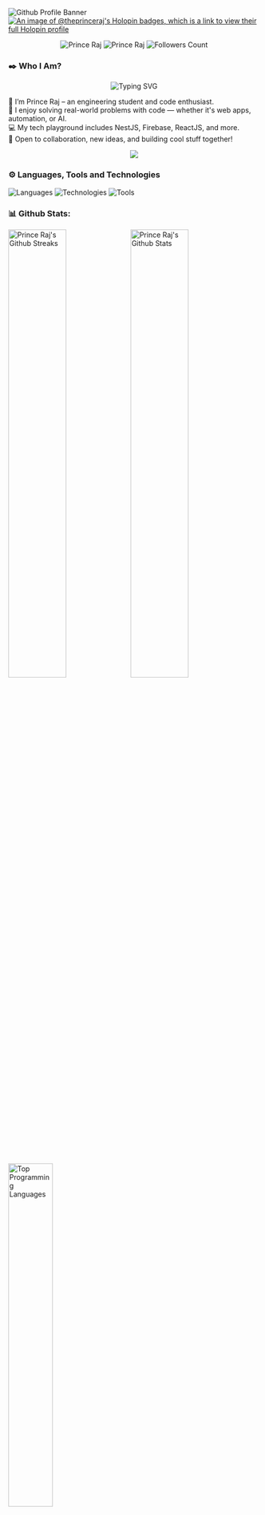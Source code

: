 ![Github Profile
Banner](https://github.com/theprinceraj/theprinceraj/assets/116755566/99e6e7ae-d7b1-46d2-82f4-5ad64b250c83)
[![An image of @theprinceraj's Holopin badges, which is a link to view their full Holopin
profile](https://holopin.me/theprinceraj)](https://holopin.io/@theprinceraj)
<!-- [![Trophy](https://github-profile-trophy.vercel.app/?username=ryo-ma&theme=onedark)](https://github.com/theprinceraj) -->

<p align="center">
    <img src="https://komarev.com/ghpvc/?username=theprinceraj" alt="Prince Raj">
    <img src="https://wakatime.com/badge/user/2bb32853-0b93-42b8-a9f0-93ab459b519b.svg" alt="Prince Raj" />
    <img src="https://img.shields.io/github/followers/theprinceraj?label=Follow&style=social" alt="Followers Count">
</p>

### ✒️ Who I Am?
<p align="center">
    <img src="https://readme-typing-svg.demolab.com?font=Fira+Code&weight=700&duration=2500&pause=1000&color=F70003&vCenter=true&width=320&height=25&lines=Engineering+Student%F0%9F%98%81%F0%9F%99%8C!;Web3+Learner%F0%9F%98%8E%F0%9F%99%8C!;Web+Developer%F0%9F%92%BB%F0%9F%91%8C!;Old+Coins+Collector%F0%9F%AA%99%F0%9F%87%AE%F0%9F%87%B3!"
        alt="Typing SVG" />
</p>

<p>
    👋 I’m Prince Raj – an engineering student and code enthusiast. <br>
    🧠 I enjoy solving real-world problems with code — whether it's web apps, automation, or AI. <br>
    💻 My tech playground includes NestJS, Firebase, ReactJS, and more. <br>
    🚀 Open to collaboration, new ideas, and building cool stuff together! <br>
</p>
<p align="center">
    <img src="https://profile-cards-api.vercel.app/api/profile?name=Prince%20Raj&location=India&title=Web%20Developer&imageLink=https://i.ibb.co/C9KyQXb/Saraswati-Puja-2024.jpg&socialMedia=Twitter&socialMediaUsername=theprinceraj">
</p>

### ⚙️ Languages, Tools and Technologies
<img src="https://skillicons.dev/icons?i=html,css,js,c,cpp" alt="Languages">
<img src="https://skillicons.dev/icons?i=bootstrap,mongodb,firebase,nodejs,pug" alt="Technologies">
<img src="https://skillicons.dev/icons?i=visualstudio,vscode,github,git" alt="Tools">

### 📊 Github Stats:
<p>
    <img src="https://v0-git-hub-streak-score-card-phi.vercel.app/api/card-with-avatar?username=theprinceraj&theme=%7B%22backgroundColor%22%3A%22%231a1b27%22%2C%22textColor%22%3A%22%23ffffff%22%2C%22accentColor%22%3A%22%2300d4aa%22%2C%22borderColor%22%3A%22%2330363d%22%2C%22waterColor%22%3A%22%2300d4aa%22%2C%22streakColor%22%3A%22%23ff6b6b%22%7D"
        alt="Prince Raj's Github Streaks" width="48%" align="left">
    <img src="https://github-readme-stats.vercel.app/api?username=theprinceraj&theme=midnight-purple&show_icons=true&rank_icon=github&hide=prs,issues"
        alt="Prince Raj's Github Stats" width="48%" align="left">
    <img src="https://github-readme-stats.vercel.app/api/top-langs/?username=theprinceraj&theme=midnight-purple"
        alt="Top Programming Languages" width="42%" align="top-right">
</p>

<img src="https://github-readme-activity-graph.vercel.app/graph?username=theprinceraj" alt="Prince Raj" width="92%"
    align="center" />

### 🗼 Connect With Me:
<a href="https://www.linkedin.com/in/theprinceraj/" target="_blank" rel="noopener noreferrer" title="LinkedIn">
  <img src="https://media.giphy.com/media/QhPL2mdDVzeuHiRcIw/giphy.gif" height="70" width="70" alt="LinkedIn" style="margin-right: 10px;" />
</a>
<a href="https://discord.com/users/564327207133249536" target="_blank" rel="noopener noreferrer" title="Discord">
  <img src="https://cliply.co/wp-content/uploads/2021/08/372108630_DISCORD_LOGO_400.gif" height="70" width="70" alt="Discord" style="margin-right: 10px;" />
</a>
<a href="https://x.com/theprinceraj" target="_blank" rel="noopener noreferrer" title="X (Twitter)">
  <img src="https://cliply.co/wp-content/uploads/2021/09/CLIPLY_372109260_TWITTER_LOGO_400.gif" height="70" width="70" alt="Twitter" style="margin-right: 10px;" />
</a>
<a href="mailto:profile.princeraj+github@gmail.com" target="_blank" rel="noopener noreferrer" title="Email Me">
  <img src="https://cdn-icons-gif.flaticon.com/14674/14674244.gif" height="70" width="70" alt="Email" />
</a>



### 🎸 Activity:
<div align="center">
    <div>
        <a href="https://discord.com/users/564327207133249536"><img
                src="https://lanyard.cnrad.dev/api/564327207133249536?animated=true&idleMessage=Taking%20some%20rest...&showDisplayName=true&hideProfile=true"
                alt="Live Discord Status"></a>
    </div>
</div>


<img src="https://capsule-render.vercel.app/api?type=waving&color=gradient&height=100&section=footer" />
